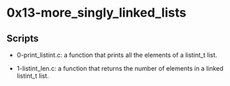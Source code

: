 # 0x13-more_singly_linked_lists

## Scripts

- 0-print_listint.c:
	a function that prints all the elements of a listint_t list.

- 1-listint_len.c:
	a function that returns the number of elements in a linked listint_t list.
